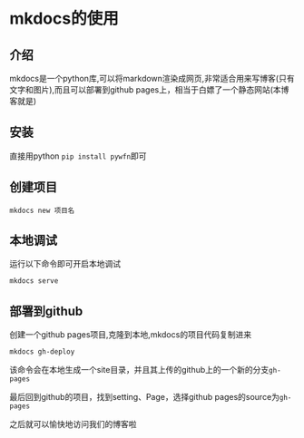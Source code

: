 # mkdocs的使用
## 介绍
mkdocs是一个python库,可以将markdown渲染成网页,非常适合用来写博客(只有文字和图片),而且可以部署到github pages上，相当于白嫖了一个静态网站(本博客就是)
## 安装
直接用python `pip install pywfn`即可
## 创建项目
```
mkdocs new 项目名
```
## 本地调试
运行以下命令即可开启本地调试
```
mkdocs serve
```
## 部署到github
创建一个github pages项目,克隆到本地,mkdocs的项目代码复制进来
```shell
mkdocs gh-deploy
```
该命令会在本地生成一个site目录，并且其上传的github上的一个新的分支`gh-pages`

最后回到github的项目，找到setting、Page，选择github pages的source为`gh-pages`

之后就可以愉快地访问我们的博客啦